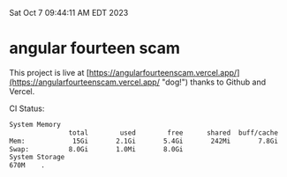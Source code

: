 Sat Oct  7 09:44:11 AM EDT 2023

# angular fourteen scam


This project is live at [https://angularfourteenscam.vercel.app/](https://angularfourteenscam.vercel.app/ "dog!") thanks to Github and Vercel.

CI Status: 

```bash
System Memory
               total        used        free      shared  buff/cache   available
Mem:            15Gi       2.1Gi       5.4Gi       242Mi       7.8Gi        12Gi
Swap:          8.0Gi       1.0Mi       8.0Gi
System Storage
670M	.
```
```bash
